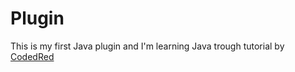 # Plugin
This is my first Java plugin and I'm learning Java trough tutorial by [CodedRed](https://www.youtube.com/channel/UC_kPUW3XPrCCRT9a4Pnf1Tg)
